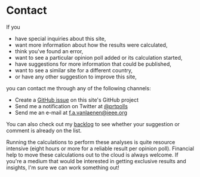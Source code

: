 # Contact

If you

+ have special inquiries about this site,
+ want more information about how the results were calculated,
+ think you've found an error,
+ want to see a particular opinion poll added or its calculation started,
+ have suggestions for more information that could be published,
+ want to see a similar site for a different country,
+ or have any other suggestion to improve this site,

you can contact me through any of the following channels:

+ Create a [GitHub issue](https://github.com/filipvanlaenen/portuguese_polls/issues)
  on this site's GitHub project
+ Send me a notification on Twitter at [@prtpolls](https://twitter.com/prtpolls)
+ Send me an e-mail at [f.a.vanlaenen@ieee.org](mailto:f.a.vanlaenen@ieee.org)

You can also check out my [backlog](backlog.html) to see whether your suggestion
or comment is already on the list.

Running the calculations to perform these analyses is quite resource intensive
(eight hours or more for a reliable result per opinion poll). Financial help
to move these calculations out to the cloud is always welcome. If you're a
medium that would be interested in getting exclusive results and insights, I'm
sure we can work something out!
